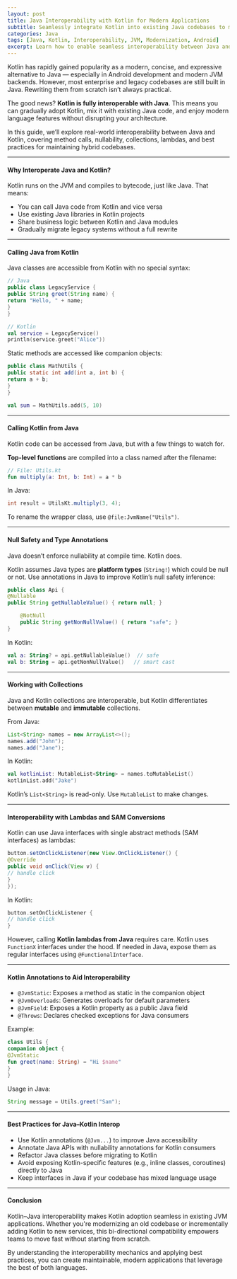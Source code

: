 ```yaml
---
layout: post
title: Java Interoperability with Kotlin for Modern Applications
subtitle: Seamlessly integrate Kotlin into existing Java codebases to modernize applications without rewriting
categories: Java
tags: [Java, Kotlin, Interoperability, JVM, Modernization, Android]
excerpt: Learn how to enable seamless interoperability between Java and Kotlin in modern JVM applications. Discover syntax bridging, calling conventions, null safety integration, and best practices for hybrid codebases.
---
```

Kotlin has rapidly gained popularity as a modern, concise, and expressive alternative to Java — especially in Android development and modern JVM backends. However, most enterprise and legacy codebases are still built in Java. Rewriting them from scratch isn’t always practical.

The good news? **Kotlin is fully interoperable with Java**. This means you can gradually adopt Kotlin, mix it with existing Java code, and enjoy modern language features without disrupting your architecture.

In this guide, we’ll explore real-world interoperability between Java and Kotlin, covering method calls, nullability, collections, lambdas, and best practices for maintaining hybrid codebases.

---

#### Why Interoperate Java and Kotlin?

Kotlin runs on the JVM and compiles to bytecode, just like Java. That means:
- You can call Java code from Kotlin and vice versa
- Use existing Java libraries in Kotlin projects
- Share business logic between Kotlin and Java modules
- Gradually migrate legacy systems without a full rewrite

---

#### Calling Java from Kotlin

Java classes are accessible from Kotlin with no special syntax:

```java
// Java
public class LegacyService {
public String greet(String name) {
return "Hello, " + name;
}
}
```

```kotlin
// Kotlin
val service = LegacyService()
println(service.greet("Alice"))
```

Static methods are accessed like companion objects:

```java
public class MathUtils {
public static int add(int a, int b) {
return a + b;
}
}
```

```kotlin
val sum = MathUtils.add(5, 10)
```

---

#### Calling Kotlin from Java

Kotlin code can be accessed from Java, but with a few things to watch for.

**Top-level functions** are compiled into a class named after the filename:

```kotlin
// File: Utils.kt
fun multiply(a: Int, b: Int) = a * b
```

In Java:

```java
int result = UtilsKt.multiply(3, 4);
```

To rename the wrapper class, use `@file:JvmName("Utils")`.

---

#### Null Safety and Type Annotations

Java doesn’t enforce nullability at compile time. Kotlin does.

Kotlin assumes Java types are **platform types** (`String!`) which could be null or not. Use annotations in Java to improve Kotlin’s null safety inference:

```java
public class Api {
@Nullable
public String getNullableValue() { return null; }

    @NotNull
    public String getNonNullValue() { return "safe"; }
}
```

In Kotlin:

```kotlin
val a: String? = api.getNullableValue()  // safe
val b: String = api.getNonNullValue()   // smart cast
```

---

#### Working with Collections

Java and Kotlin collections are interoperable, but Kotlin differentiates between **mutable** and **immutable** collections.

From Java:

```java
List<String> names = new ArrayList<>();
names.add("John");
names.add("Jane");
```

In Kotlin:

```kotlin
val kotlinList: MutableList<String> = names.toMutableList()
kotlinList.add("Jake")
```

Kotlin’s `List<String>` is read-only. Use `MutableList` to make changes.

---

#### Interoperability with Lambdas and SAM Conversions

Kotlin can use Java interfaces with single abstract methods (SAM interfaces) as lambdas:

```java
button.setOnClickListener(new View.OnClickListener() {
@Override
public void onClick(View v) {
// handle click
}
});
```

In Kotlin:

```kotlin
button.setOnClickListener {
// handle click
}
```

However, calling **Kotlin lambdas from Java** requires care. Kotlin uses `FunctionX` interfaces under the hood. If needed in Java, expose them as regular interfaces using `@FunctionalInterface`.

---

#### Kotlin Annotations to Aid Interoperability

- `@JvmStatic`: Exposes a method as static in the companion object
- `@JvmOverloads`: Generates overloads for default parameters
- `@JvmField`: Exposes a Kotlin property as a public Java field
- `@Throws`: Declares checked exceptions for Java consumers

Example:

```kotlin
class Utils {
companion object {
@JvmStatic
fun greet(name: String) = "Hi $name"
}
}
```

Usage in Java:

```java
String message = Utils.greet("Sam");
```

---

#### Best Practices for Java–Kotlin Interop

- Use Kotlin annotations (`@Jvm...`) to improve Java accessibility
- Annotate Java APIs with nullability annotations for Kotlin consumers
- Refactor Java classes before migrating to Kotlin
- Avoid exposing Kotlin-specific features (e.g., inline classes, coroutines) directly to Java
- Keep interfaces in Java if your codebase has mixed language usage

---

#### Conclusion

Kotlin–Java interoperability makes Kotlin adoption seamless in existing JVM applications. Whether you're modernizing an old codebase or incrementally adding Kotlin to new services, this bi-directional compatibility empowers teams to move fast without starting from scratch.

By understanding the interoperability mechanics and applying best practices, you can create maintainable, modern applications that leverage the best of both languages.

